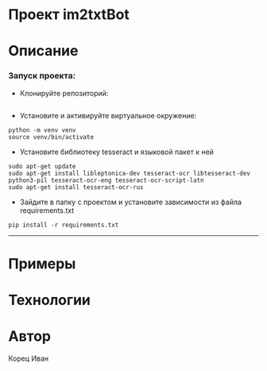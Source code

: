 # Проект im2txtBot

# Описание

### Запуск проекта:

- Клонируйте репозиторий:
```

```

 - Установите и активируйте виртуальное окружение:
```
python -m venv venv
source venv/bin/activate
```
- Установите библиотеку tesseract и языковой пакет к ней
```
sudo apt-get update
sudo apt-get install libleptonica-dev tesseract-ocr libtesseract-dev python3-pil tesseract-ocr-eng tesseract-ocr-script-latn
sudo apt-get install tesseract-ocr-rus
```
 - Зайдите в папку с проектом и установите зависимости из файла requirements.txt

``` 
pip install -r requirements.txt
```

***

# Примеры

# Технологии

# Автор
Корец Иван
